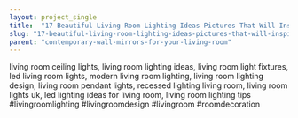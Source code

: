 ```yaml
---
layout: project_single
title:  "17 Beautiful Living Room Lighting Ideas Pictures That Will Inspire You"
slug: "17-beautiful-living-room-lighting-ideas-pictures-that-will-inspire-you"
parent: "contemporary-wall-mirrors-for-your-living-room"
---
```

living room ceiling lights, living room lighting ideas, living room light fixtures, led living room lights, modern living room lighting, living room lighting design, living room pendant lights, recessed lighting living room, living room lights uk, led lighting ideas for living room, living room lighting tips #livingroomlighting #livingroomdesign #livingroom #roomdecoration